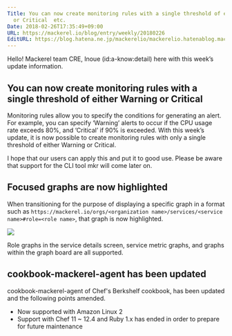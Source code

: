 ```yaml
---
Title: You can now create monitoring rules with a single threshold of either Warning
  or Critical  etc.
Date: 2018-02-26T17:35:49+09:00
URL: https://mackerel.io/blog/entry/weekly/20180226
EditURL: https://blog.hatena.ne.jp/mackerelio/mackerelio.hatenablog.mackerel.io/atom/entry/17391345971619893537
---
```


Hello! Mackerel team CRE, Inoue (id:a-know:detail) here with this week’s update information.

## You can now create monitoring rules with a single threshold of either Warning or Critical

Monitoring rules allow you to specify the conditions for generating an alert. For example, you can specify ‘Warning’ alerts to occur if the CPU usage rate exceeds 80%, and ‘Critical’ if 90% is exceeded. With this week’s update, it is now possible to create monitoring rules with only a single threshold of either Warning or Critical.

I hope that our users can apply this and put it to good use. Please be aware that support for the CLI tool mkr will come later on.


## Focused graphs are now highlighted

When transitioning for the purpose of displaying a specific graph in a format such as `https://mackerel.io/orgs/<organization name>/services/<service name>#role=<role name>`, that graph is now highlighted.

![](https://cdn-ak.f.st-hatena.com/images/fotolife/a/andyyk/20180226/20180226173209.png)

Role graphs in the service details screen, service metric graphs, and graphs within the graph board are all supported.


## cookbook-mackerel-agent has been updated
cookbook-mackerel-agent of Chef's Berkshelf cookbook, has been updated and the following points amended. 

- Now supported with Amazon Linux 2 
- Support with Chef 11 ~ 12.4 and Ruby 1.x has ended in order to prepare for future maintenance
